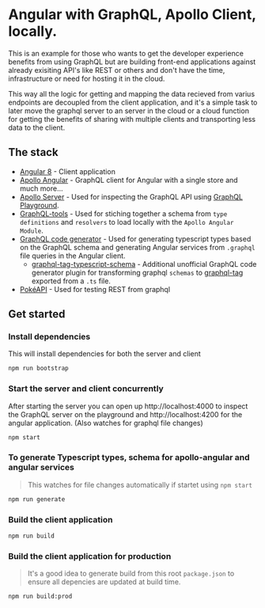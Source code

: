 # Angular with GraphQL, Apollo Client, locally.

This is an example for those who wants to get the developer experience benefits from using GraphQL but are building front-end applications against already exisiting API's like REST or others and don't have the time, infrastructure or need for hosting it in the cloud.

This way all the logic for getting and mapping the data recieved from varius endpoints are decoupled from the client application, and it's a simple task to later move the graphql server to an server in the cloud or a cloud function for getting the benefits of sharing with multiple clients and transporting less data to the client.

## The stack

* [Angular 8](https://angular.io) - Client application
* [Apollo Angular](https://www.apollographql.com/docs/angular/) - GraphQL client for Angular with a single store and much more...
* [Apollo Server](https://www.apollographql.com/docs/apollo-server/) - Used for inspecting the GraphQL API using [GraphQL Playground](https://github.com/prisma/graphql-playground).
* [GraphQL-tools](https://www.apollographql.com/docs/graphql-tools/) - Used for stiching together a schema from `type definitions` and `resolvers` to load locally with the `Apollo Angular Module`.
* [GraphQL code generator](https://graphql-code-generator.com/) - Used for generating typescript types based on the GraphQL schema and generating Angular services from `.graphql` file queries in the Angular client.
    * [graphql-tag-typescript-schema](https://www.npmjs.com/package/graphql-tag-typescript-schema) - Additional unofficial GraphQL code generator plugin for transforming graphql `schemas` to [graphql-tag](https://github.com/apollographql/graphql-tag) exported from a `.ts` file.
* [PokéAPI](https://pokeapi.co/) - Used for testing REST from graphql

## Get started

### Install dependencies

This will install dependencies for both the server and client
```sh
npm run bootstrap
```

### Start the server and client concurrently

After starting the server you can open up http://localhost:4000 to inspect the GraphQL server on the playground and http://localhost:4200 for the angular application. (Also watches for graphql file changes)

```sh
npm start
```


### To generate Typescript types, schema for apollo-angular and angular services

> This watches for file changes automatically if startet using `npm start`

```sh
npm run generate
```

### Build the client application

```sh
npm run build
```

### Build the client application for production

> It's a good idea to generate build from this root `package.json` to ensure all depencies are updated at build time.

```sh
npm run build:prod
```